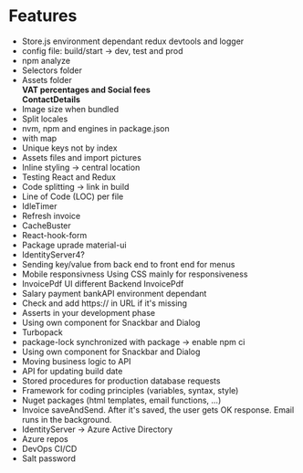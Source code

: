 # Features
- Store.js environment dependant redux devtools and logger
- config file: build/start -> dev, test and prod
- npm analyze
- Selectors folder
- Assets folder<br>
  **VAT percentages and Social fees**<br>
  **ContactDetails**<br>
- Image size when bundled
- Split locales
- nvm, npm and engines in package.json
- <MenuItem> with map
- Unique keys not by index
- Assets files and import pictures
- Inline styling -> central location
- Testing React and Redux
- Code splitting -> link in build
- Line of Code (LOC) per file
- IdleTimer
- Refresh invoice
- CacheBuster
- React-hook-form
- Package uprade material-ui
- IdentityServer4?
- Sending key/value from back end to front end for menus
- Mobile responsivness
  Using CSS mainly for responsiveness
- InvoicePdf UI different Backend InvoicePdf
- Salary payment bankAPI environment dependant
- Check and add https:// in URL if it's missing
- Asserts in your development phase
- Using own component for Snackbar and Dialog
- Turbopack 
- package-lock synchronized with package -> enable npm ci
- Using own component for Snackbar and Dialog
- Moving business logic to API
- API for updating build date
- Stored procedures for production database requests
- Framework for coding principles (variables, syntax, style)
- Nuget packages (html templates, email functions, ...)
- Invoice saveAndSend. After it's saved, the user gets OK response. Email runs in the background.
- IdentityServer -> Azure Active Directory
- Azure repos
- DevOps CI/CD
- Salt password


